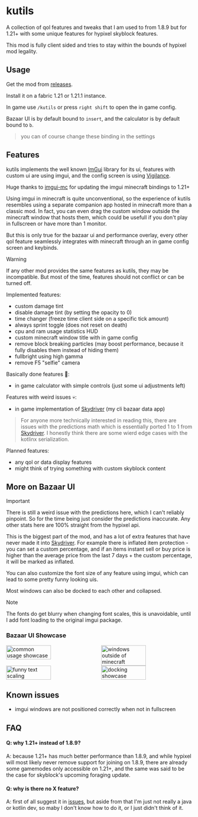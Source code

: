 # kutils

A collection of qol features
and tweaks that I am used to from 1.8.9 but for 1.21+
with some unique features for hypixel skyblock features.

This mod is fully client sided and tries to stay within the bounds of hypixel mod legality.

## Usage

Get the mod from [releases](https://github.com/kociumba/kutils/releases).

Install it on a fabric 1.21 or 1.21.1 instance.

In game use `/kutils` or press `right shift` to open the in game config.

Bazaar UI is by default bound to `insert`, and the calculator is by default bound to `b`.

> you can of course change these binding in the settings

## Features

kutils implements the well known [ImGui](https://github.com/ocornut/imgui) library for its ui,
features with custom ui are using imgui, and the config screen is using [Vigilance](https://github.com/EssentialGG/Vigilance).

Huge thanks to [imgui-mc](https://github.com/AlignedCookie88/imgui-mc) for updating the imgui minecraft
bindings to 1.21+

Using imgui in minecraft is quite unconventional, so the experience of kutils resembles
using a separate companion app hosted in minecraft more than a classic mod.
In fact, you can even drag the custom window outside the minecraft window that hosts them, 
which could be usefull if you don't play in fullscreen or have more than 1 monitor.

But this is only true for the bazaar ui and performance overlay, every other qol feature
seamlessly integrates with minecraft through an in game config screen and keybinds.

> [!WARNING]
> If any other mod provides the same features as kutils, they may be incompatible.
> But most of the time, features should not conflict or can be turned off.

Implemented features:
- custom damage tint
- disable damage tint (by setting the opacity to 0)
- time changer (freeze time client side on a specific tick amount)
- always sprint toggle (does not reset on death)
- cpu and ram usage statistics HUD
- custom minecraft window title with in game config
- remove block breaking particles (may boost performance, because it fully disables them instead of hiding them)
- fullbright using high gamma
- remove F5 "selfie" camera

Basically done features 🤷:
- in game calculator with simple controls (just some ui adjustments left)

Features with weird issues 💀:
- in game implementation of [Skydriver](https://www.github.com/kociumba/Skydriver) (my cli bazaar data app)
> For anyone more technically interested in reading this, there are issues with the predictions math
> which is essentially ported 1 to 1 from [Skydriver](https://www.github.com/kociumba/Skydriver).
> I honestly think there are some wierd edge cases with the kotlinx serialization.

Planned features:
- any qol or data display features
- might think of trying something with custom skyblock content

## More on Bazaar UI

> [!IMPORTANT]
> There is still a weird issue with the predictions here,
> which I can't reliably pinpoint. So for the time being just consider
> the predictions inaccurate. Any other stats here are 100% straight from 
> the hypixel api.

This is the biggest part of the mod, and has a lot of extra features that have
never made it into [Skydriver](https://www.github.com/kociumba/Skydriver).
For example there is inflated item protection - you can set a custom percentage,
and if an items instant sell or buy price is higher than the average price
from the last 7 days + the custom percentage, it will be marked as inflated.

You can also customize the font size of any feature using imgui, which can lead to 
some pretty funny looking uis.

Most windows can also be docked to each other and collapsed.

> [!NOTE]
> The fonts do get blurry when changing font scales, this is unavoidable,
> until I add font loading to the original imgui package.

### Bazaar UI Showcase

<div style="display: flex; justify-content: space-between;">
    <img src="https://raw.githubusercontent.com/kociumba/kutils/refs/heads/main/assets/img.png" width="49%" alt="common usage showcase">
    <img src="https://raw.githubusercontent.com/kociumba/kutils/refs/heads/main/assets/1KAktb7(1).png" width="49%" alt="windows outside of minecraft">
</div>
<div style="display: flex; justify-content: space-between;">
    <img src="https://raw.githubusercontent.com/kociumba/kutils/refs/heads/main/assets/ORy3jX0(1).png" width="49%" alt="funny text scaling">
    <img src="https://raw.githubusercontent.com/kociumba/kutils/refs/heads/main/assets/QrVSBgF.png" width="49%" alt="docking showcase">
</div>

## Known issues

- imgui windows are not positioned correctly when not in fullscreen

## FAQ

#### Q: why 1.21+ instead of 1.8.9?
A: because 1.21+ has much better performance than 1.8.9, and while hypixel
will most likely never remove support for joining on 1.8.9, there are already
some gamemodes only accessible on 1.21+, and the same was said to be the case for 
skyblock's upcoming foraging update.

#### Q: why is there no X feature?
A: first of all suggest it in [issues](https://github.com/kociumba/kutils/issues),
but aside from that I'm just not really a java or kotlin dev, so maby I don't know how to do it,
or I just didn't think of it.